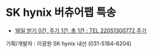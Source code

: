 # SK hynix 버츄어팹 특송 

* [16일 받기 0건, 주기 1건, 총 1건 : TEL 22051300772 주기](gwlee/2022/20220516.md)

기획/개발자 : 이광원 SK hynix 내선 (031-5184-6204)
